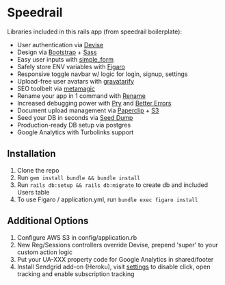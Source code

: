 # Speedrail

Libraries included in this rails app (from speedrail boilerplate):
* User authentication via [Devise](https://github.com/plataformatec/devise)
* Design via [Bootstrap](http://getbootstrap.com) + [Sass](https://github.com/twbs/bootstrap-sass)
* Easy user inputs with [simple_form](https://github.com/plataformatec/simple_form)
* Safely store ENV variables with [Figaro](https://github.com/laserlemon/figaro)
* Responsive toggle navbar w/ logic for login, signup, settings
* Upload-free user avatars with [gravatarify](https://github.com/lwe/gravatarify)
* SEO toolbelt via [metamagic](https://github.com/lassebunk/metamagic)
* Rename your app in 1 command with [Rename](https://github.com/get/Rename)
* Increased debugging power with [Pry](https://github.com/pry/pry) and [Better Errors](https://github.com/charliesome/better_errors)
* Document upload management via [Paperclip](https://github.com/thoughtbot/paperclip) + [S3](https://github.com/aws/aws-sdk-ruby)
* Seed your DB in seconds via [Seed Dump](https://github.com/rroblak/seed_dump)
* Production-ready DB setup via postgres
* Google Analytics with Turbolinks support

## Installation
1. Clone the repo
2. Run `gem install bundle && bundle install`
3. Run `rails db:setup && rails db:migrate` to create db and included Users table
4. To use Figaro / application.yml, run `bundle exec figaro install`

## Additional Options
1. Configure AWS S3 in config/application.rb
2. New Reg/Sessions controllers override Devise, prepend 'super' to your custom action logic
3. Put your UA-XXX property code for Google Analytics in shared/footer
4. Install Sendgrid add-on (Heroku), visit [settings](https://app.sendgrid.com/settings/tracking) to disable click, open tracking and enable subscription tracking
